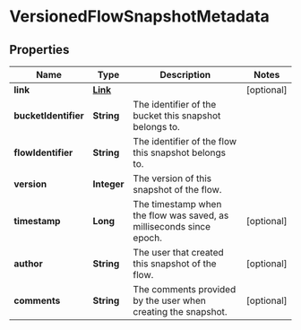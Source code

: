 

# VersionedFlowSnapshotMetadata

## Properties

Name | Type | Description | Notes
------------ | ------------- | ------------- | -------------
**link** | [**Link**](Link.md) |  |  [optional]
**bucketIdentifier** | **String** | The identifier of the bucket this snapshot belongs to. | 
**flowIdentifier** | **String** | The identifier of the flow this snapshot belongs to. | 
**version** | **Integer** | The version of this snapshot of the flow. | 
**timestamp** | **Long** | The timestamp when the flow was saved, as milliseconds since epoch. |  [optional]
**author** | **String** | The user that created this snapshot of the flow. |  [optional]
**comments** | **String** | The comments provided by the user when creating the snapshot. |  [optional]




